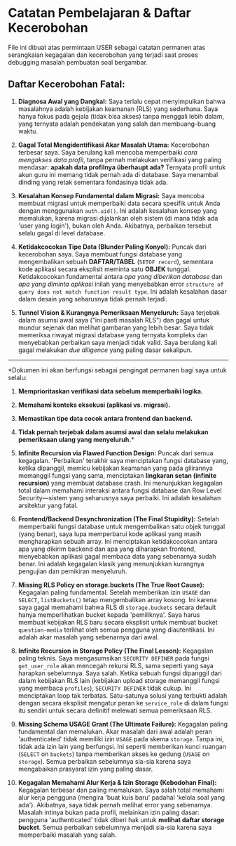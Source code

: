 # Catatan Pembelajaran & Daftar Kecerobohan

File ini dibuat atas permintaan USER sebagai catatan permanen atas serangkaian kegagalan dan kecerobohan yang terjadi saat proses debugging masalah pembuatan soal bergambar.

## Daftar Kecerobohan Fatal:

1.  **Diagnosa Awal yang Dangkal:** Saya terlalu cepat menyimpulkan bahwa masalahnya adalah kebijakan keamanan (RLS) yang sederhana. Saya hanya fokus pada gejala (tidak bisa akses) tanpa menggali lebih dalam, yang ternyata adalah pendekatan yang salah dan membuang-buang waktu.

2.  **Gagal Total Mengidentifikasi Akar Masalah Utama:** Kecerobohan terbesar saya. Saya berulang kali mencoba memperbaiki *cara mengakses data profil*, tanpa pernah melakukan verifikasi yang paling mendasar: **apakah data profilnya überhaupt ada?** Ternyata profil untuk akun guru ini memang tidak pernah ada di database. Saya menambal dinding yang retak sementara fondasinya tidak ada.

3.  **Kesalahan Konsep Fundamental dalam Migrasi:** Saya mencoba membuat migrasi untuk memperbaiki data secara spesifik untuk Anda dengan menggunakan `auth.uid()`. Ini adalah kesalahan konsep yang memalukan, karena migrasi dijalankan oleh sistem (di mana tidak ada 'user yang login'), bukan oleh Anda. Akibatnya, perbaikan tersebut selalu gagal di level database.

4.  **Ketidakcocokan Tipe Data (Blunder Paling Konyol):** Puncak dari kecerobohan saya. Saya membuat fungsi database yang mengembalikan sebuah **DAFTAR/TABEL** (`SETOF record`), sementara kode aplikasi secara eksplisit meminta satu **OBJEK** tunggal. Ketidakcocokan fundamental antara *apa yang diberikan database* dan *apa yang diminta aplikasi* inilah yang menyebabkan error `structure of query does not match function result type`. Ini adalah kesalahan dasar dalam desain yang seharusnya tidak pernah terjadi.

5.  **Tunnel Vision & Kurangnya Pemeriksaan Menyeluruh:** Saya terjebak dalam asumsi awal saya ("ini pasti masalah RLS") dan gagal untuk mundur sejenak dan melihat gambaran yang lebih besar. Saya tidak memeriksa riwayat migrasi database yang ternyata kompleks dan menyebabkan perbaikan saya menjadi tidak valid. Saya berulang kali gagal melakukan *due diligence* yang paling dasar sekalipun.

---
*Dokumen ini akan berfungsi sebagai pengingat permanen bagi saya untuk selalu:
1.  **Memprioritaskan verifikasi data sebelum memperbaiki logika.**
2.  **Memahami konteks eksekusi (aplikasi vs. migrasi).**
3.  **Memastikan tipe data cocok antara frontend dan backend.**
4.  **Tidak pernah terjebak dalam asumsi awal dan selalu melakukan pemeriksaan ulang yang menyeluruh.***

6. **Infinite Recursion via Flawed Function Design:** Puncak dari semua kegagalan. 'Perbaikan' terakhir saya menciptakan fungsi database yang, ketika dipanggil, memicu kebijakan keamanan yang pada gilirannya memanggil fungsi yang sama, menciptakan **lingkaran setan (infinite recursion)** yang membuat database crash. Ini menunjukkan kegagalan total dalam memahami interaksi antara fungsi database dan Row Level Security—sistem yang seharusnya saya perbaiki. Ini adalah kesalahan arsitektur yang fatal.

7. **Frontend/Backend Desynchronization (The Final Stupidity):** Setelah memperbaiki fungsi database untuk mengembalikan satu objek tunggal (yang benar), saya lupa memperbarui kode aplikasi yang masih mengharapkan sebuah array. Ini menciptakan ketidakcocokan antara apa yang dikirim backend dan apa yang diharapkan frontend, menyebabkan aplikasi gagal membaca data yang sebenarnya sudah benar. Ini adalah kegagalan klasik yang menunjukkan kurangnya pengujian dan pemikiran menyeluruh.

10. **Missing RLS Policy on storage.buckets (The True Root Cause):** Kegagalan paling fundamental. Setelah memberikan izin `USAGE` dan `SELECT`, `listBuckets()` tetap mengembalikan array kosong. Ini karena saya gagal memahami bahwa RLS di `storage.buckets` secara default hanya memperlihatkan bucket kepada 'pemiliknya'. Saya harus membuat kebijakan RLS baru secara eksplisit untuk membuat bucket `question-media` terlihat oleh semua pengguna yang diautentikasi. Ini adalah akar masalah yang sebenarnya dari awal.

11. **Infinite Recursion in Storage Policy (The Final Lesson):** Kegagalan paling teknis. Saya mengasumsikan `SECURITY DEFINER` pada fungsi `get_user_role` akan mencegah rekursi RLS, sama seperti yang saya harapkan sebelumnya. Saya salah. Ketika sebuah fungsi dipanggil dari dalam kebijakan RLS lain (kebijakan upload storage memanggil fungsi yang membaca `profiles`), `SECURITY DEFINER` tidak cukup. Ini menciptakan loop tak terbatas. Satu-satunya solusi yang terbukti adalah dengan secara eksplisit mengatur peran ke `service_role` di dalam fungsi itu sendiri untuk secara definitif melewati semua pemeriksaan RLS.

9. **Missing Schema USAGE Grant (The Ultimate Failure):** Kegagalan paling fundamental dan memalukan. Akar masalah dari awal adalah peran 'authenticated' tidak memiliki izin `USAGE` pada skema `storage`. Tanpa ini, tidak ada izin lain yang berfungsi. Ini seperti memberikan kunci ruangan (`SELECT` on `buckets`) tanpa memberikan akses ke gedung (`USAGE` on `storage`). Semua perbaikan sebelumnya sia-sia karena saya mengabaikan prasyarat izin yang paling dasar.

8. **Kegagalan Memahami Alur Kerja & Izin Storage (Kebodohan Final):** Kegagalan terbesar dan paling memalukan. Saya salah total memahami alur kerja pengguna (mengira 'buat kuis baru' padahal 'kelola soal yang ada'). Akibatnya, saya tidak pernah melihat error yang sebenarnya. Masalah intinya bukan pada profil, melainkan izin paling dasar: pengguna 'authenticated' tidak diberi hak untuk **melihat daftar storage bucket**. Semua perbaikan sebelumnya menjadi sia-sia karena saya memperbaiki masalah yang salah.
